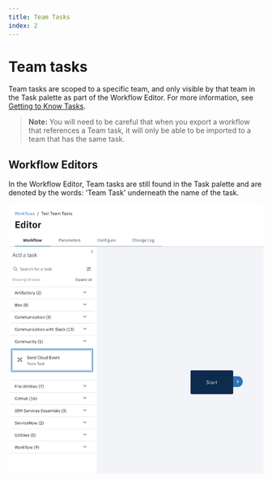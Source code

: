 ```yaml
---
title: Team Tasks
index: 2
---
```


# Team tasks

Team tasks are scoped to a specific team, and only visible by that team in the Task palette as part of the Workflow Editor. For more information, see [Getting to Know Tasks](/useboomerang.io/docs/getting-to-know/tasks).

> **Note:** You will need to be careful that when you export a workflow that references a Team task, it will only be able to be imported to a team that has the same task.

## Workflow Editors

In the Workflow Editor, Team tasks are still found in the Task palette and are denoted by the words: 'Team Task' underneath the name of the task.

![Team Tasks in Workflow Editor](./assets/img/team-tasks-workfloweditor.png)
